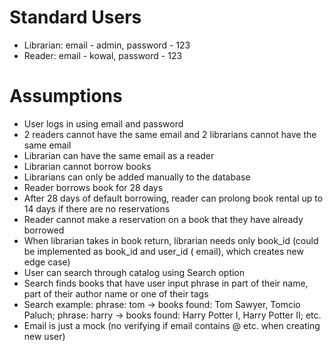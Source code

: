 # Standard Users
- Librarian: email - admin, password - 123
- Reader: email - kowal, password - 123

# Assumptions

- User logs in using email and password
- 2 readers cannot have the same email and 2 librarians cannot have the same email
- Librarian can have the same email as a reader
- Librarian cannot borrow books
- Librarians can only be added manually to the database
- Reader borrows book for 28 days
- After 28 days of default borrowing, reader can prolong book rental up to 14 days if there are no reservations
- Reader cannot make a reservation on a book that they have already borrowed
- When librarian takes in book return, librarian needs only book_id (could be implemented as book_id and user_id (
  email), which
  creates new edge case)
- User can search through catalog using Search option
- Search finds books that have user input phrase in part of their name, part of their author name or one of their tags
- Search example: phrase: tom -> books found: Tom Sawyer, Tomcio Paluch; phrase: harry -> books found: Harry Potter I,
  Harry Potter II; etc.
- Email is just a mock (no verifying if email contains @ etc. when creating new user)

